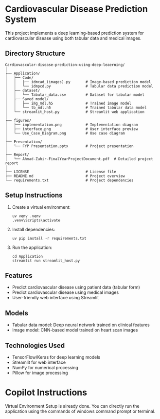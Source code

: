 # Cardiovascular Disease Prediction System

This project implements a deep learning-based prediction system for cardiovascular disease using both tabular data and medical images.

## Directory Structure

```
Cardiovascular-disease-prediction-using-deep-leaerning/
│
├── Application/
│   ├── Code/
│   │   ├── idmcad_(images).py       # Image-based prediction model
│   │   └── idmpcd.py                # Tabular data prediction model
│   ├── dataset/
│   │   └── Tabular_data.csv         # Dataset for tabular model
│   ├── Saved_model/
│   │   ├── img_mdl.h5               # Trained image model
│   │   └── tb_mdl.h5                # Trained tabular data model
│   └── streamlit_host.py            # Streamlit web application
│
├── figures/
│   ├── implementation.png           # Implementation diagram
│   ├── interface.png                # User interface preview
│   └── Use_Case_Diagram.png         # Use case diagram
│
├── Presentation/
│   └── FYP Presentation.pptx        # Project presentation
│
├── Report/
│   └── Ahmad-Zahir-FinalYearProjectDocument.pdf  # Detailed project report
│
├── LICENSE                          # License file
├── README.md                        # Project overview
└── requirements.txt                 # Project dependencies
```

## Setup Instructions

1. Create a virtual environment:
   ```
   uv venv .venv
   .venv\Scripts\activate
   ```

2. Install dependencies:
   ```
   uv pip install -r requirements.txt
   ```

3. Run the application:
   ```
   cd Application
   streamlit run streamlit_host.py
   ```

## Features

- Predict cardiovascular disease using patient data (tabular form)
- Predict cardiovascular disease using medical images
- User-friendly web interface using Streamlit

## Models

- Tabular data model: Deep neural network trained on clinical features
- Image model: CNN-based model trained on heart scan images

## Technologies Used

- TensorFlow/Keras for deep learning models
- Streamlit for web interface
- NumPy for numerical processing
- Pillow for image processing

# Copilot Instructions

Virtual Environment Setup is already done. You can directly run the application using the commands of windows command prompt or terminal.